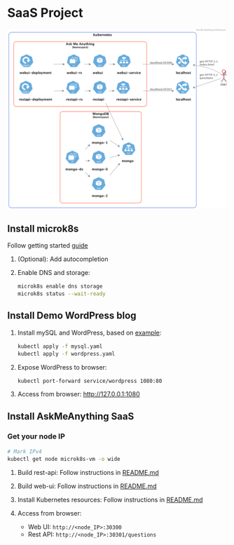 # SaaS Project

![Architecture](docs/img/architecture.png)

## Install microk8s

Follow getting started [guide](https://microk8s.io/docs/getting-started)

1. (Optional): Add autocompletion
1. Enable DNS and storage:

    ```bash
    microk8s enable dns storage
    microk8s status --wait-ready
    ```

## Install Demo WordPress blog

1. Install mySQL and WordPress, based on [example](https://kubernetes.io/docs/tutorials/stateful-application/mysql-wordpress-persistent-volume/):

    ```bash
    kubectl apply -f mysql.yaml
    kubectl apply -f wordpress.yaml
    ```

1. Expose WordPress to browser:

    ```bash
    kubectl port-forward service/wordpress 1080:80
    ```

1. Access from browser: <http://127.0.0.1:1080>


## Install AskMeAnything SaaS

### Get your node IP

```bash
# Mark IPv4
kubectl get node microk8s-vm -o wide
```

1. Build rest-api: Follow instructions in [README.md](./askmeanything/rest-api/README.md)
1. Build web-ui: Follow instructions in [README.md](./askmeanything/web-ui/README.md)
1. Install Kubernetes resources: Follow instructions in [README.md](./askmeanything/kubernetes/README.md)
1. Access from browser:

    * Web UI: `http://<node_IP>:30300`
    * Rest API: `http://<node_IP>:30301/questions`
